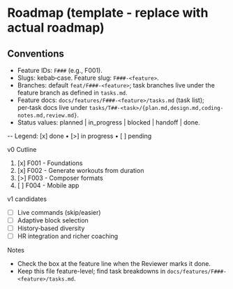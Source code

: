 # Roadmap (template - replace with actual roadmap)

## Conventions

- Feature IDs: `F###` (e.g., F001).
- Slugs: kebab‑case. Feature slug: `F###-<feature>`.
- Branches: default `feat/F###-<feature>`; task branches live under the feature branch as defined in `tasks.md`.
- Feature docs: `docs/features/F###-<feature>/tasks.md` (task list); per‑task docs live under `tasks/T##-<task>/{plan.md,design.md,coding-notes.md,review.md}`.
- Status values: planned | in_progress | blocked | handoff | done.

--
Legend: [x] done • [>] in progress • [ ] pending

v0 Cutline

1. [x] F001 - Foundations
2. [x] F002 - Generate workouts from duration
3. [>] F003 - Composer formats
4. [ ] F004 - Mobile app

v1 candidates

- [ ] Live commands (skip/easier)
- [ ] Adaptive block selection
- [ ] History‑based diversity
- [ ] HR integration and richer coaching

Notes

- Check the box at the feature line when the Reviewer marks it done.
- Keep this file feature-level; find task breakdowns in `docs/features/F###-<feature>/tasks.md`.
